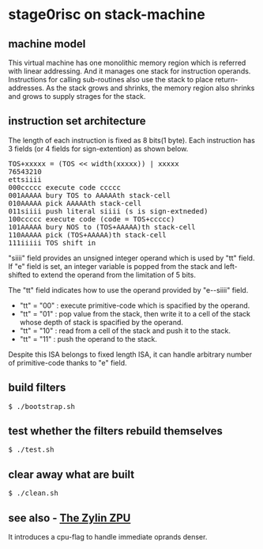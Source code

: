 # stage0risc on stack-machine

## machine model

This virtual machine has one monolithic memory region
which is referred with linear addressing.
And it manages one stack for instruction operands.
Instructions for calling sub-routines
also use the stack to place return-addresses.
As the stack grows and shrinks,
the memory region also shrinks and grows to supply strages for the stack.

## instruction set architecture

The length of each instruction is fixed as 8 bits(1 byte).
Each instruction has 3 fields (or 4 fields for sign-extention)
as shown below.

<pre>
TOS+xxxxx = (TOS << width(xxxxx)) | xxxxx
76543210
ettsiiii
000ccccc execute code ccccc
001AAAAA bury TOS to AAAAAth stack-cell
010AAAAA pick AAAAAth stack-cell
011siiii push literal siiii (s is sign-extneded)
100ccccc execute code (code = TOS+ccccc)
101AAAAA bury NOS to (TOS+AAAAA)th stack-cell
110AAAAA pick (TOS+AAAAA)th stack-cell
111iiiii TOS shift in
</pre>

"siiii" field provides an unsigned integer operand
which is used by "tt" field.
If "e" field is set, an integer variable is popped from the stack
and left-shifted to extend the operand from the limitation of 5 bits.

The "tt" field indicates how to use the operand provided by "e--siiii" field.

* "tt" = "00" : execute primitive-code which is spacified by the operand.
* "tt" = "01" : pop value from the stack, then write it to a cell of the stack whose depth of stack is spacified by the operand.
* "tt" = "10" : read from a cell of the stack and push it to the stack.
* "tt" = "11" : push the operand to the stack.

Despite this ISA belongs to fixed length ISA,
it can handle arbitrary number of primitive-code thanks to "e" field.

## build filters

<pre>
$ ./bootstrap.sh
</pre>

## test whether the filters rebuild themselves

<pre>
$ ./test.sh
</pre>

## clear away what are built

<pre>
$ ./clean.sh
</pre>

## see also - [The Zylin ZPU](https://github.com/zylin/zpu)

It introduces a cpu-flag to handle immediate oprands denser.
